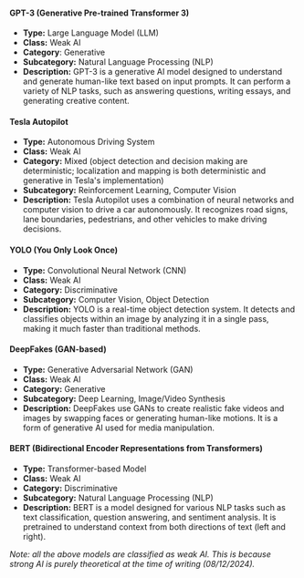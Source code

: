 #### GPT-3 (Generative Pre-trained Transformer 3)
- **Type:** Large Language Model (LLM)
- **Class:** Weak AI
- **Category**: Generative 
- **Subcategory:** Natural Language Processing (NLP)
- **Description:** GPT-3 is a generative AI model designed to understand and generate human-like text based on input prompts. It can perform a variety of NLP tasks, such as answering questions, writing essays, and generating creative content.
#### Tesla Autopilot
- **Type:** Autonomous Driving System
- **Class:** Weak AI
- **Category:** Mixed (object detection and decision making are deterministic; localization and mapping is both deterministic and generative in Tesla's implementation)
- **Subcategory:** Reinforcement Learning, Computer Vision
- **Description:** Tesla Autopilot uses a combination of neural networks and computer vision to drive a car autonomously. It recognizes road signs, lane boundaries, pedestrians, and other vehicles to make driving decisions.
#### YOLO (You Only Look Once)
- **Type:** Convolutional Neural Network (CNN)
- **Class:** Weak AI
- **Category:** Discriminative
- **Subcategory:** Computer Vision, Object Detection
- **Description:** YOLO is a real-time object detection system. It detects and classifies objects within an image by analyzing it in a single pass, making it much faster than traditional methods.
#### DeepFakes (GAN-based)
- **Type:** Generative Adversarial Network (GAN)
- **Class:** Weak AI
- **Category:** Generative
- **Subcategory:** Deep Learning, Image/Video Synthesis
- **Description:** DeepFakes use GANs to create realistic fake videos and images by swapping faces or generating human-like motions. It is a form of generative AI used for media manipulation.

#### BERT (Bidirectional Encoder Representations from Transformers)
- **Type:** Transformer-based Model
- **Class:** Weak AI
- **Category:** Discriminative
- **Subcategory:** Natural Language Processing (NLP)
- **Description:** BERT is a model designed for various NLP tasks such as text classification, question answering, and sentiment analysis. It is pretrained to understand context from both directions of text (left and right).

*Note: all the above models are classified as weak AI. This is because strong AI is purely theoretical at the time of writing (08/12/2024).*